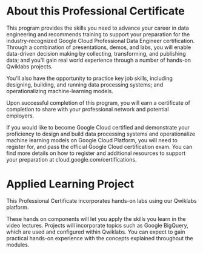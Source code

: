 # About this Professional Certificate
This program provides the skills you need to advance your career in data engineering and recommends training to support your preparation for the industry-recognized Google Cloud Professional Data Engineer certification. Through a combination of presentations, demos, and labs, you will enable data-driven decision making by collecting, transforming, and publishing data; and you'll gain real world experience through a number of hands-on Qwiklabs projects.

You'll also have the opportunity to practice key job skills, including designing, building, and running data processing systems; and operationalizing machine-learning models.

Upon successful completion of this program, you will earn a certificate of completion to share with your professional network and potential employers.

If you would like to become Google Cloud certified and demonstrate your proficiency to design and build data processing systems and operationalize machine learning models on Google Cloud Platform, you will need to register for, and pass the official Google Cloud certification exam. You can find more details on how to register and additional resources to support your preparation at cloud.google.com/certifications.

# Applied Learning Project
This Professional Certificate incorporates hands-on labs using our Qwiklabs platform.

These hands on components will let you apply the skills you learn in the video lectures. Projects will incorporate topics such as Google BigQuery, which are used and configured within Qwiklabs. You can expect to gain practical hands-on experience with the concepts explained throughout the modules.
